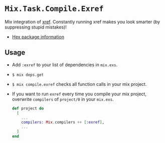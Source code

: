 # `Mix.Task.Compile.Exref`

Mix integration of [xref](http://erlang.org/doc/apps/tools/xref_chapter.html).
Constantly running xref makes you look smarter (by suppressing stupid mistakes)!
- [Hex package information](https://hex.pm/packages/exref)

## Usage

- Add `:exref` to your list of dependencies in `mix.exs`.
- `$ mix deps.get`
- `$ mix compile.exref` checks all function calls in your mix project.
- If you want to run `exref` every time you compile your mix project, overwrite `compilers` of  `project/0` in your `mix.exs`.

    ```ex
    def project do
      [
        ...
        compilers: Mix.compilers ++ [:exref],
        ...
      ]
    end
    ```
